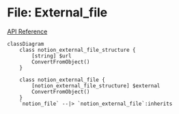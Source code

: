 # File: External_file

[API Reference](https://developers.notion.com/reference/file-object#external-files)

```mermaid
classDiagram
    class notion_external_file_structure {
        [string] $url
        ConvertFromObject()
    }

    class notion_external_file {
        [notion_external_file_structure] $external
        ConvertFromObject()
    }
    `notion_file` --|> `notion_external_file`:inherits
```

